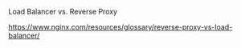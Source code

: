 Load Balancer vs. Reverse Proxy

https://www.nginx.com/resources/glossary/reverse-proxy-vs-load-balancer/
